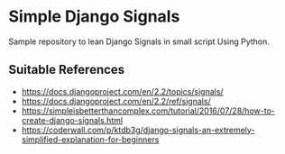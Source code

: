 # Simple Django Signals

Sample repository to lean Django Signals in small script Using Python.

## Suitable References

- https://docs.djangoproject.com/en/2.2/topics/signals/
- https://docs.djangoproject.com/en/2.2/ref/signals/
- https://simpleisbetterthancomplex.com/tutorial/2016/07/28/how-to-create-django-signals.html
- https://coderwall.com/p/ktdb3g/django-signals-an-extremely-simplified-explanation-for-beginners
